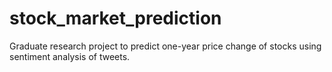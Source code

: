 # stock_market_prediction
Graduate research project to predict one-year price change of stocks using sentiment analysis of tweets.
